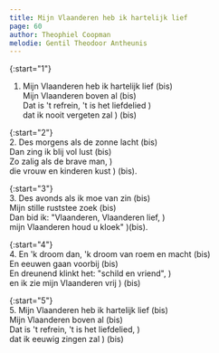 ```yaml
---
title: Mijn Vlaanderen heb ik hartelijk lief 
page: 60
author: Theophiel Coopman
melodie: Gentil Theodoor Antheunis
---  
```


{:start="1"}  
1. Mijn Vlaanderen heb ik hartelijk lief (bis)  
Mijn Vlaanderen boven al (bis)  
Dat is 't refrein, 't is het liefdelied )  
dat ik nooit vergeten zal            ) (bis)  


{:start="2"}  
2. Des morgens als de zonne lacht (bis)  
Dan zing ik blij vol lust (bis)  
Zo zalig als de brave man, )  
die vrouw en kinderen kust ) (bis).  


{:start="3"}  
3. Des avonds als ik moe van zin (bis)  
Mijn stille ruststee zoek (bis)  
Dan bid ik: "Vlaanderen, Vlaanderen lief, )  
mijn Vlaanderen houd u kloek"             )(bis).  


{:start="4"}  
4. En 'k droom dan, 'k droom van roem en macht (bis)  
En eeuwen gaan voorbij (bis)  
En dreunend klinkt het: "schild en vriend", )  
en ik zie mijn Vlaanderen vrij              ) (bis)  


{:start="5"}  
5. Mijn Vlaanderen heb ik hartelijk lief (bis)  
Mijn Vlaanderen boven al (bis)  
Dat is 't refrein, 't is het liefdelied, )  
dat ik eeuwig zingen zal                 ) (bis)  